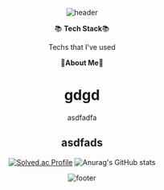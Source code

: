 <div align=center>

![header](https://capsule-render.vercel.app/api?type=wave&color=8FBC8F&text=%20Jiwon-Park%20%20&height=200&fontSize=80&fontColor=2F4F4F)


📚 **Tech Stack**📚
  
Techs that I've used


🌿**About Me**🌿


# gdgd
asdfadfa
## asdfads

[![Solved.ac Profile](http://mazassumnida.wtf/api/v2/generate_badge?boj=jiwon0297)](https://solved.ac/jiwon0297/)
![Anurag's GitHub stats](https://github-readme-stats.vercel.app/api?username=jiwon0297&show_icons=true&theme=gruvbox_light&disable_animations=true)

![footer](https://capsule-render.vercel.app/api?type=wave&color=8FBC8F&height=200&section=footer)

</div>
